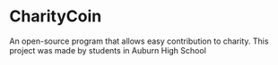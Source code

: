 # CharityCoin
An open-source program that allows easy contribution to charity.
This project was made by students in Auburn High School